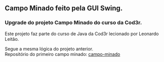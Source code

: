 ## Campo Minado feito pela GUI Swing.
### Upgrade do projeto Campo Minado do curso da Cod3r.
Este projeto faz parte do curso de Java da Cod3r lecionado por Leonardo Leitão.

Segue a mesma lógica do projeto anterior. <br>
Repositório do primeiro campo minado: <a href="https://github.com/juancassioo/campo-minado">campo-minado</a>



